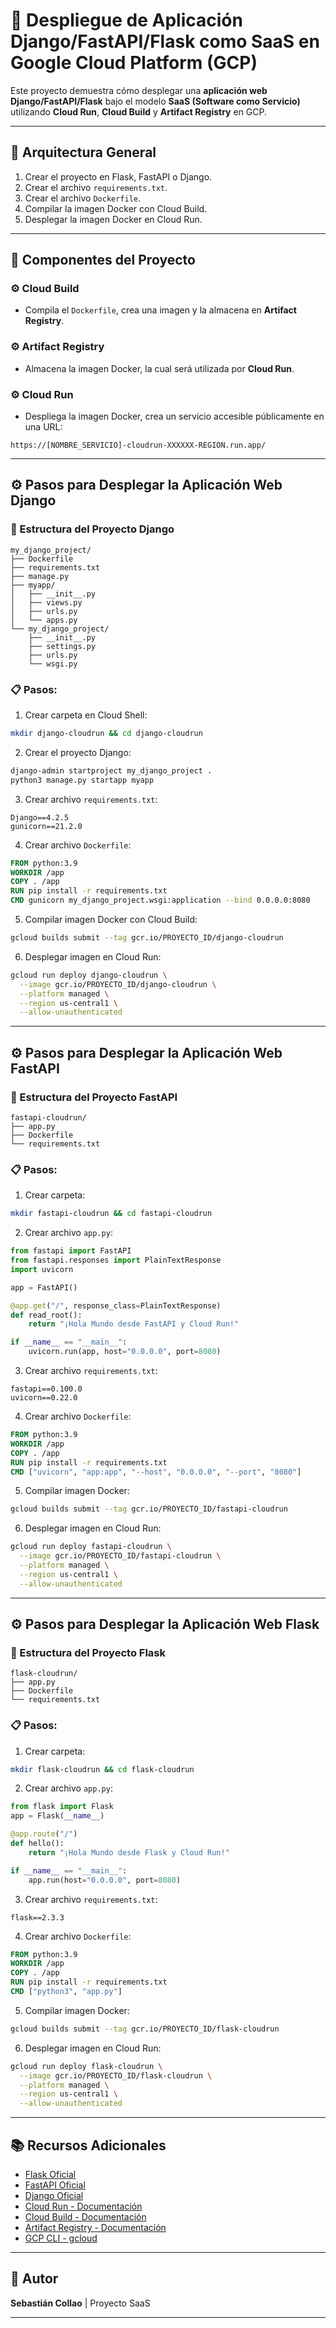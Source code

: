 # 📱 Despliegue de Aplicación Django/FastAPI/Flask como SaaS en Google Cloud Platform (GCP)

Este proyecto demuestra cómo desplegar una **aplicación web Django/FastAPI/Flask** bajo el modelo **SaaS (Software como Servicio)** utilizando **Cloud Run**, **Cloud Build** y **Artifact Registry** en GCP.

---

## 🚀 Arquitectura General

1. Crear el proyecto en Flask, FastAPI o Django.
2. Crear el archivo `requirements.txt`.
3. Crear el archivo `Dockerfile`.
4. Compilar la imagen Docker con Cloud Build.
5. Desplegar la imagen Docker en Cloud Run.

---

## 🧱️ Componentes del Proyecto

### ⚙️ Cloud Build

- Compila el `Dockerfile`, crea una imagen y la almacena en **Artifact Registry**.

### ⚙️ Artifact Registry

- Almacena la imagen Docker, la cual será utilizada por **Cloud Run**.

### ⚙️ Cloud Run

- Despliega la imagen Docker, crea un servicio accesible públicamente en una URL:

```
https://[NOMBRE_SERVICIO]-cloudrun-XXXXXX-REGION.run.app/
```

---

## ⚙️ Pasos para Desplegar la Aplicación Web **Django**

### 📂 Estructura del Proyecto Django
```
my_django_project/
├── Dockerfile
├── requirements.txt
├── manage.py
├── myapp/
│   ├── __init__.py
│   ├── views.py
│   ├── urls.py
│   └── apps.py
└── my_django_project/
    ├── __init__.py
    ├── settings.py
    ├── urls.py
    └── wsgi.py
```

### 📋 Pasos:
1. Crear carpeta en Cloud Shell:
```bash
mkdir django-cloudrun && cd django-cloudrun
```
2. Crear el proyecto Django:
```bash
django-admin startproject my_django_project .
python3 manage.py startapp myapp
```
3. Crear archivo `requirements.txt`:
```
Django==4.2.5
gunicorn==21.2.0
```
4. Crear archivo `Dockerfile`:
```Dockerfile
FROM python:3.9
WORKDIR /app
COPY . /app
RUN pip install -r requirements.txt
CMD gunicorn my_django_project.wsgi:application --bind 0.0.0.0:8080
```
5. Compilar imagen Docker con Cloud Build:
```bash
gcloud builds submit --tag gcr.io/PROYECTO_ID/django-cloudrun
```
6. Desplegar imagen en Cloud Run:
```bash
gcloud run deploy django-cloudrun \
  --image gcr.io/PROYECTO_ID/django-cloudrun \
  --platform managed \
  --region us-central1 \
  --allow-unauthenticated
```

---

## ⚙️ Pasos para Desplegar la Aplicación Web **FastAPI**

### 📂 Estructura del Proyecto FastAPI
```
fastapi-cloudrun/
├── app.py
├── Dockerfile
└── requirements.txt
```

### 📋 Pasos:
1. Crear carpeta:
```bash
mkdir fastapi-cloudrun && cd fastapi-cloudrun
```
2. Crear archivo `app.py`:
```python
from fastapi import FastAPI
from fastapi.responses import PlainTextResponse
import uvicorn

app = FastAPI()

@app.get("/", response_class=PlainTextResponse)
def read_root():
    return "¡Hola Mundo desde FastAPI y Cloud Run!"

if __name__ == "__main__":
    uvicorn.run(app, host="0.0.0.0", port=8080)
```
3. Crear archivo `requirements.txt`:
```
fastapi==0.100.0
uvicorn==0.22.0
```
4. Crear archivo `Dockerfile`:
```Dockerfile
FROM python:3.9
WORKDIR /app
COPY . /app
RUN pip install -r requirements.txt
CMD ["uvicorn", "app:app", "--host", "0.0.0.0", "--port", "8080"]
```
5. Compilar imagen Docker:
```bash
gcloud builds submit --tag gcr.io/PROYECTO_ID/fastapi-cloudrun
```
6. Desplegar imagen en Cloud Run:
```bash
gcloud run deploy fastapi-cloudrun \
  --image gcr.io/PROYECTO_ID/fastapi-cloudrun \
  --platform managed \
  --region us-central1 \
  --allow-unauthenticated
```

---

## ⚙️ Pasos para Desplegar la Aplicación Web **Flask**

### 📂 Estructura del Proyecto Flask
```
flask-cloudrun/
├── app.py
├── Dockerfile
└── requirements.txt
```

### 📋 Pasos:
1. Crear carpeta:
```bash
mkdir flask-cloudrun && cd flask-cloudrun
```
2. Crear archivo `app.py`:
```python
from flask import Flask
app = Flask(__name__)

@app.route("/")
def hello():
    return "¡Hola Mundo desde Flask y Cloud Run!"

if __name__ == "__main__":
    app.run(host="0.0.0.0", port=8080)
```
3. Crear archivo `requirements.txt`:
```
flask==2.3.3
```
4. Crear archivo `Dockerfile`:
```Dockerfile
FROM python:3.9
WORKDIR /app
COPY . /app
RUN pip install -r requirements.txt
CMD ["python3", "app.py"]
```
5. Compilar imagen Docker:
```bash
gcloud builds submit --tag gcr.io/PROYECTO_ID/flask-cloudrun
```
6. Desplegar imagen en Cloud Run:
```bash
gcloud run deploy flask-cloudrun \
  --image gcr.io/PROYECTO_ID/flask-cloudrun \
  --platform managed \
  --region us-central1 \
  --allow-unauthenticated
```

---

## 📚 Recursos Adicionales

- [Flask Oficial](https://flask.palletsprojects.com/)
- [FastAPI Oficial](https://fastapi.tiangolo.com/)
- [Django Oficial](https://www.djangoproject.com/)
- [Cloud Run - Documentación](https://cloud.google.com/run/docs)
- [Cloud Build - Documentación](https://cloud.google.com/build/docs)
- [Artifact Registry - Documentación](https://cloud.google.com/artifact-registry/docs)
- [GCP CLI - gcloud](https://cloud.google.com/sdk/gcloud)

---

## 🚀 Autor

**Sebastián Collao**  | Proyecto SaaS

---
